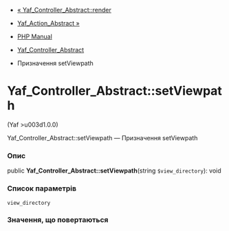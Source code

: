 - [«
Yaf_Controller_Abstract::render](yaf-controller-abstract.render.md)
- [Yaf_Action_Abstract »](class.yaf-action-abstract.md)

- [PHP Manual](index.md)
- [Yaf_Controller_Abstract](class.yaf-controller-abstract.md)
- Призначення setViewpath

# Yaf_Controller_Abstract::setViewpath

(Yaf \>u003d1.0.0)

Yaf_Controller_Abstract::setViewpath — Призначення setViewpath

### Опис

public **Yaf_Controller_Abstract::setViewpath**(string
`$view_directory`): void

### Список параметрів

`view_directory`

### Значення, що повертаються
